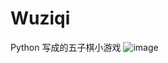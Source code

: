 # Wuziqi
Python 写成的五子棋小游戏
![image](https://github.com/user-attachments/assets/63e783a7-5083-4ba2-90b9-aac838ba37aa)
